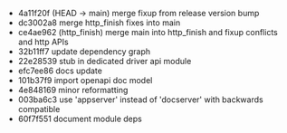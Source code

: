 - 4a11f20f (HEAD -> main) merge fixup from release version bump
- dc3002a8 merge http_finish fixes into main
- ce4ae962 (http_finish) merge main into http_finish and fixup conflicts and http APIs
- 32b11ff7 update dependency graph
- 22e28539 stub in dedicated driver api module
- efc7ee86 docs update
- 101b37f9 import openapi doc model
- 4e848169 minor reformatting
- 003ba6c3 use 'appserver' instead of 'docserver' with backwards compatible
- 60f7f551 document module deps
